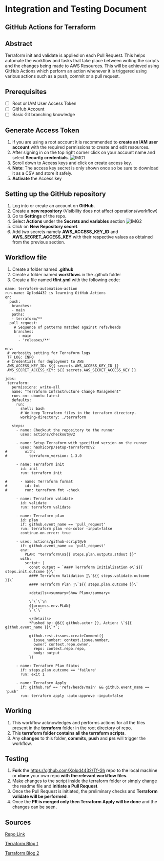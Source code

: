 # Integration and Testing Document

## GitHub Actions for Terraform

## Abstract
Terraform init and validate is applied on each Pull Request. This helps automate the workflow and tasks that take place between writing the scripts and the changes being made to AWS Resources. This will be achieved using GitHub Actions which perform an action whenever it is triggered using various actions such as a push, commit or a pull request.

## Prerequisites
- [ ] Root or IAM User Access Token
- [ ] GitHub Account
- [ ] Basic Git branching knowledge

## Generate Access Token
1. If you are using a root account it is recommended to **create an IAM user account** with the required permissions to create and edit resources.
2. After signing in on the top right corner click on your account name and select **Security credentials**.
![IMG1](https://github.com/Xplod4432/Tf-Gh/blob/main/readmeAssets/image2.png)
3. Scroll down to Access keys and click on create access key.
4. **Note**: The access key secret is only shown once so be sure to download it as a CSV and store it safely.
5. **Activate** the Access key
  
## Setting up the GitHub repository
1. Log into or create an account on **GitHub**.
2. Create a **new repository** (Visibility does not affect operations/workflow)
3. Go to **Settings** of the repo.
4. Select **Actions** under the **Secrets and variables** section
![IMG2](https://github.com/Xplod4432/Tf-Gh/blob/main/readmeAssets/image1.png)
5. Click on **New Repository secret**.
6. Add two secrets namely **AWS_ACCESS_KEY_ID** and **AWS_SECRET_ACCESS_KEY** with their respective values as obtained from the previous section.

## Workflow file
1. Create a folder named **.github**
2. Create a folder named **workflows** in the .github folder
3. Create a file named **tfint.yml** with the following code:

```
name: terraform-automation-action
run-name: Xplod4432 is learning GitHub Actions
on:
  push:
   branches:
   - main
   paths:
   - terraform/**
  pull_request:
    # Sequence of patterns matched against refs/heads
    branches:    
      - main
      - 'releases/**'

env:
 # verbosity setting for Terraform logs
 TF_LOG: INFO
 # Credentials for deployment to AWS
 AWS_ACCESS_KEY_ID: ${{ secrets.AWS_ACCESS_KEY_ID }}
 AWS_SECRET_ACCESS_KEY: ${{ secrets.AWS_SECRET_ACCESS_KEY }}
 
jobs:
 terraform:
   permissions: write-all
   name: "Terraform Infrastructure Change Management"
   runs-on: ubuntu-latest
   defaults:
     run:
       shell: bash
       # We keep Terraform files in the terraform directory.
       working-directory: ./terraform
 
   steps:
     - name: Checkout the repository to the runner
       uses: actions/checkout@v2
 
     - name: Setup Terraform with specified version on the runner
       uses: hashicorp/setup-terraform@v2
#        with:
#          terraform_version: 1.3.0
    
     - name: Terraform init
       id: init
       run: terraform init
 
#      - name: Terraform format
#        id: fmt
#        run: terraform fmt -check
    
     - name: Terraform validate
       id: validate
       run: terraform validate
 
     - name: Terraform plan
       id: plan
       if: github.event_name == 'pull_request'
       run: terraform plan -no-color -input=false
       continue-on-error: true
    
     - uses: actions/github-script@v6
       if: github.event_name == 'pull_request'
       env:
         PLAN: "terraform\n${{ steps.plan.outputs.stdout }}"
       with:
         script: |
           const output = `#### Terraform Initialization ⚙️\`${{ steps.init.outcome }}\`
           #### Terraform Validation 🤖\`${{ steps.validate.outcome }}\`
           #### Terraform Plan 📖\`${{ steps.plan.outcome }}\`
 
           <details><summary>Show Plan</summary>
 
           \`\`\`\n
           ${process.env.PLAN}
           \`\`\`
 
           </details>
           *Pushed by: @${{ github.actor }}, Action: \`${{ github.event_name }}\`*`;
 
           github.rest.issues.createComment({
             issue_number: context.issue.number,
             owner: context.repo.owner,
             repo: context.repo.repo,
             body: output
           })
 
     - name: Terraform Plan Status
       if: steps.plan.outcome == 'failure'
       run: exit 1
 
     - name: Terraform Apply
       if: github.ref == 'refs/heads/main' && github.event_name == 'push'
       run: terraform apply -auto-approve -input=false
```

## Working
1. This workflow acknowledges and performs actions for all the files present in the **terraform** folder in the root directory of repo.
2. This **terraform folder contains all the terraform scripts**.
3. Any **changes** to this folder, **commits**, **push** and **prs** will trigger the workflow.

## Testing
1. **Fork** the https://github.com/Xplod4432/Tf-Gh repo to the local machine or **clone** your own repo **with the relevant workflow files**.
2. Make changes to the script inside the terraform folder or simply change the readme file and **initiate a Pull Request**. 
3. Once the Pull Request is initiated, the preliminary checks and **Terraform validate will be performed**.
4. Once the **PR is merged only then Terraform Apply will be done** and the changes can be seen.

## Sources
[Repo Link](https://github.com/Xplod4432/Tf-Gh)

[Terraform Blog 1](https://spacelift.io/blog/github-actions-terraform)

[Terraform Blog 2](https://gaunacode.com/deploying-terraform-at-scale-with-github-actions)
